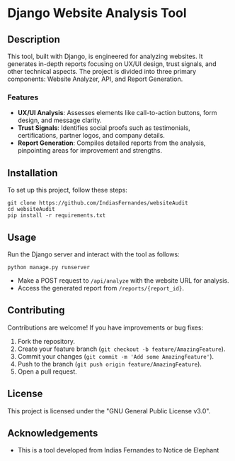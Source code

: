 # Django Website Analysis Tool

## Description
This tool, built with Django, is engineered for analyzing websites. It generates in-depth reports focusing on UX/UI design, trust signals, and other technical aspects. The project is divided into three primary components: Website Analyzer, API, and Report Generation.

### Features
- **UX/UI Analysis**: Assesses elements like call-to-action buttons, form design, and message clarity.
- **Trust Signals**: Identifies social proofs such as testimonials, certifications, partner logos, and company details.
- **Report Generation**: Compiles detailed reports from the analysis, pinpointing areas for improvement and strengths.

## Installation
To set up this project, follow these steps:

```
git clone https://github.com/IndiasFernandes/websiteAudit
cd websiteAudit
pip install -r requirements.txt
```


## Usage
Run the Django server and interact with the tool as follows:
```
python manage.py runserver
```

- Make a POST request to `/api/analyze` with the website URL for analysis.
- Access the generated report from `/reports/{report_id}`.

## Contributing
Contributions are welcome! If you have improvements or bug fixes:
1. Fork the repository.
2. Create your feature branch (`git checkout -b feature/AmazingFeature`).
3. Commit your changes (`git commit -m 'Add some AmazingFeature'`).
4. Push to the branch (`git push origin feature/AmazingFeature`).
5. Open a pull request.

## License
This project is licensed under the "GNU General Public License v3.0".

## Acknowledgements
- This is a tool developed from Indias Fernandes to Notice de Elephant
